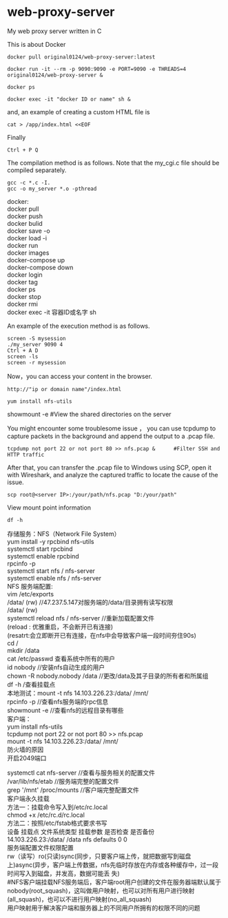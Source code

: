 # web-proxy-server
My web proxy server written in C

This is about Docker  
```  
docker pull original0124/web-proxy-server:latest  
```
```  
docker run -it --rm -p 9090:9090 -e PORT=9090 -e THREADS=4 original0124/web-proxy-server &  
```
```
docker ps  
```
```
docker exec -it "docker ID or name" sh &  
```
and, an example of creating a custom HTML file is  
```
cat > /app/index.html <<EOF
```
Finally  
```
Ctrl + P Q  
```
The compilation method is as follows. Note that the my_cgi.c file should be compiled separately.  
```
gcc -c *.c -I.  
gcc -o my_server *.o -pthread  
```
docker:  
docker pull  
docker push  
docker bulid  
docker save -o  
docker load -i  
docker run  
docker images  
docker-compose up  
docker-compose down  
docker login  
docker tag  
docker ps  
docker stop  
docker rmi  
docker exec -it 容器ID或名字 sh  
  
An example of the execution method is as follows.  

```
screen -S mysession  
./my_server 9090 4  
Ctrl + A D   
screen -ls    
screen -r mysession   
```
Now，you can access your content in the browser.  

```
http://"ip or domain name"/index.html
```






```
yum install nfs-utils  
```


showmount -e <server IP> #View the shared directories on the server  



You might encounter some troublesome issue ， you can use tcpdump to capture packets in the background and append the output to a .pcap file.    

```
tcpdump not port 22 or not port 80 >> nfs.pcap &      #Filter SSH and HTTP traffic  
```

After that, you can transfer the .pcap file to Windows using SCP, open it with Wireshark, and analyze the captured traffic to locate the cause of the issue.  


```
scp root@<server IP>:/your/path/nfs.pcap "D:/your/path"
```
View mount point information  
```
df -h
```  
存储服务：NFS（Network File System）  
yum install -y rpcbind nfs-utils  
systemctl start rpcbind  
systemctl enable rpcbind  
 rpcinfo -p  
systemctl start nfs / nfs-server  
systemctl enable nfs / nfs-server  
NFS    服务端配置:  
vim /etc/exports  
/data/ <IP>(rw)   //47.237.5.147对服务端的/data/目录拥有读写权限  
/data/ <IP>(rw)  
systemctl reload nfs / nfs-server      //重新加载配置文件  
(reload : 优雅重启，不会断开已有连接)  
(resatrt:会立即断开已有连接，在nfs中会导致客户端一段时间夯住90s)  
cd /  
mkdir /data  
cat /etc/passwd 查看系统中所有的用户  
id nobody //安装nfs自动生成的用户  
chown -R nobody.nobody /data //更改/data及其子目录的所有者和所属组  
df -h /查看挂载点  
本地测试：mount -t nfs 14.103.226.23:/data/ /mnt/  
rpcinfo -p //查看nfs服务端的rpc信息  
showmount -e  //查看nfs的远程目录有哪些  
客户端：  
yum install nfs-utils  
tcpdump not port 22 or not port 80 >> nfs.pcap  
mount -t nfs 14.103.226.23:/data/ /mnt/  
防火墙的原因  
开启2049端口  

systemctl cat nfs-server //查看与服务相关的配置文件  
/var/lib/nfs/etab  //服务端完整的配置文件  
grep '/mnt' /proc/mounts  //客户端完整配置文件  
客户端永久挂载  
方法一：挂载命令写入到/etc/rc.local  
chmod +x /etc/rc.d/rc.local  
方法二：按照/etc/fstab格式要求书写  
设备   挂载点   文件系统类型   挂载参数  是否检查  是否备份  
14.103.226.23:/data/ /data nfs defaults 0 0  
服务端配置文件权限配置  
rw（读写）ro(只读)sync(同步，只要客户端上传，就把数据写到磁盘上)async(异步，客户端上传数据，nfs先临时存放在内存或各种缓存中，过一段时间写入到磁盘，并发高，数据可能丢  失)  
#NFS客户端挂载NFS服务端后，客户端root用户创建的文件在服务器端默认属于nobody(root_squash)，这叫做用户映射，也可以对所有用户进行映射(all_squash)，也可以不进行用户映射(no_all_squash)  
用户映射用于解决客户端和服务器上的不同用户所拥有的权限不同的问题  
 
